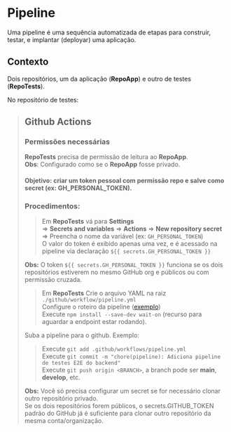 # Pipeline

Uma pipeline é uma sequência automatizada de etapas para construir, testar, e implantar (deployar) uma aplicação.

## Contexto

Dois repositórios, um da aplicação (**RepoApp**) e outro de testes (**RepoTests**).

No repositório de testes:

> ## Github Actions  
> 
> ### Permissões necessárias  
> **RepoTests** precisa de permissão de leitura ao **RepoApp**.  
> **Obs**: Configurado como se o **RepoApp** fosse privado.  
> 
> ####  Objetivo: criar um token pessoal com permissão **repo** e salve como secret (ex: **GH_PERSONAL_TOKEN**).  
> ### Procedimentos:  
>> Em **RepoTests** vá para **Settings**  
>> => **Secrets and variables** => **Actions** => **New repository secret**  
>> => Preencha o nome da variável (ex: `GH_PERSONAL_TOKEN`)  
>> O valor do token é exibido apenas uma vez, e é acessado na pipeline via declaração `${{ secrets.GH_PERSONAL_TOKEN }}`  
> 
> **Obs:** O token `${{ secrets.GH_PERSONAL_TOKEN }}` funciona se os dois repositórios estiverem no mesmo GitHub org e públicos ou com permissão cruzada.  
> 
>> Em **RepoTests**
>> Crie o arquivo YAML na raiz `./github/workflow/pipeline.yml`  
>> Configure o roteiro da pipeline ([exemplo](./backend-e2e-workflow-test.yml))  
>> Execute `npm install --save-dev wait-on` (recurso para aguardar a endpoint estar rodando).  
>
> 
> Suba a pipeline para o github. Exemplo:  
>> Execute `git add .github/workflows/pipeline.yml`  
>> Execute `git commit -m "chore(pipeline): Adiciona pipeline de testes E2E do backend"`  
>> Execute `git push origin <BRANCH>`, a branch pode ser **main**, **develop**, etc.  
>
>  **Obs:** Você só precisa configurar um secret se for necessário clonar outro repositório privado.  
> Se os dois repositórios forem públicos, o secrets.GITHUB_TOKEN padrão do GitHub já é suficiente para clonar outro repositório da mesma conta/organização.   
